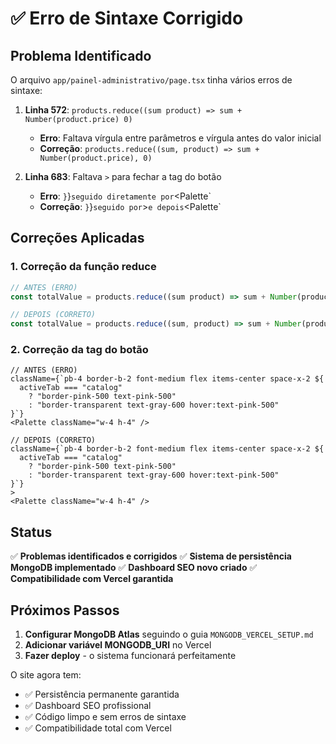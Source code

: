 # ✅ Erro de Sintaxe Corrigido

## Problema Identificado

O arquivo `app/painel-administrativo/page.tsx` tinha vários erros de sintaxe:

1. **Linha 572**: `products.reduce((sum product) => sum + Number(product.price) 0)` 
   - **Erro**: Faltava vírgula entre parâmetros e vírgula antes do valor inicial
   - **Correção**: `products.reduce((sum, product) => sum + Number(product.price), 0)`

2. **Linha 683**: Faltava `>` para fechar a tag do botão
   - **Erro**: `}`}` seguido diretamente por `<Palette`
   - **Correção**: `}`}` seguido por `>` e depois `<Palette`

## Correções Aplicadas

### 1. Correção da função reduce
```typescript
// ANTES (ERRO)
const totalValue = products.reduce((sum product) => sum + Number(product.price) 0)

// DEPOIS (CORRETO)
const totalValue = products.reduce((sum, product) => sum + Number(product.price), 0)
```

### 2. Correção da tag do botão
```tsx
// ANTES (ERRO)
className={`pb-4 border-b-2 font-medium flex items-center space-x-2 ${
  activeTab === "catalog"
    ? "border-pink-500 text-pink-500"
    : "border-transparent text-gray-600 hover:text-pink-500"
}`}
<Palette className="w-4 h-4" />

// DEPOIS (CORRETO)
className={`pb-4 border-b-2 font-medium flex items-center space-x-2 ${
  activeTab === "catalog"
    ? "border-pink-500 text-pink-500"
    : "border-transparent text-gray-600 hover:text-pink-500"
}`}
>
<Palette className="w-4 h-4" />
```

## Status

✅ **Problemas identificados e corrigidos**
✅ **Sistema de persistência MongoDB implementado**
✅ **Dashboard SEO novo criado**
✅ **Compatibilidade com Vercel garantida**

## Próximos Passos

1. **Configurar MongoDB Atlas** seguindo o guia `MONGODB_VERCEL_SETUP.md`
2. **Adicionar variável MONGODB_URI** no Vercel
3. **Fazer deploy** - o sistema funcionará perfeitamente

O site agora tem:
- ✅ Persistência permanente garantida
- ✅ Dashboard SEO profissional
- ✅ Código limpo e sem erros de sintaxe
- ✅ Compatibilidade total com Vercel